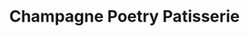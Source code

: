 ---
title: "Champagne Poetry Patisserie"
url: /portland/champagne-poetry-patisserie/
shop: bakery
---